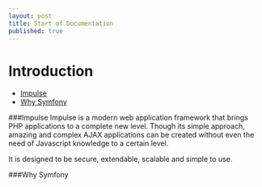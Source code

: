 ```yaml
---
layout: post
title: Start of Documentation
published: true
---
```

<h1 class="doc-title">Introduction</h1>

- [Impulse](#impulse)
- [Why Symfony](#why-symfony)

<a name="impulse">
###Impulse
</a>
Impulse is a modern web application framework that brings PHP applications to a complete new level. Though its simple approach, amazing and complex AJAX applications can be created without even the need of Javascript knowledge to a certain level.

It is designed to be secure, extendable, scalable and simple to use.

<a name="why-symfony">
###Why Symfony
</a>